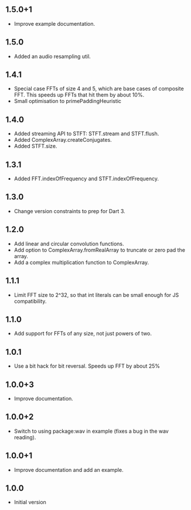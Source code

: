 ## 1.5.0+1

- Improve example documentation.

## 1.5.0

- Added an audio resampling util.

## 1.4.1

- Special case FFTs of size 4 and 5, which are base cases of composite FFT. This
  speeds up FFTs that hit them by about 10%.
- Small optimisation to primePaddingHeuristic

## 1.4.0

- Added streaming API to STFT: STFT.stream and STFT.flush.
- Added ComplexArray.createConjugates.
- Added STFT.size.

## 1.3.1

- Added FFT.indexOfFrequency and STFT.indexOfFrequency.

## 1.3.0

- Change version constraints to prep for Dart 3.

## 1.2.0

- Add linear and circular convolution functions.
- Add option to ComplexArray.fromRealArray to truncate or zero pad the array.
- Add a complex multiplication function to ComplexArray.

## 1.1.1

- Limit FFT size to 2^32, so that int literals can be small enough for JS
  compatibility.

## 1.1.0

- Add support for FFTs of any size, not just powers of two.

## 1.0.1

- Use a bit hack for bit reversal. Speeds up FFT by about 25%

## 1.0.0+3

- Improve documentation.

## 1.0.0+2

- Switch to using package:wav in example (fixes a bug in the wav reading).

## 1.0.0+1

- Improve documentation and add an example.

## 1.0.0

- Initial version
